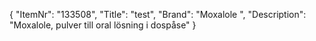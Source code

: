 {
  "ItemNr": "133508",
  "Title": "test",
  "Brand": "Moxalole ",
  "Description": "Moxalole, pulver till oral lösning i dospåse"
}